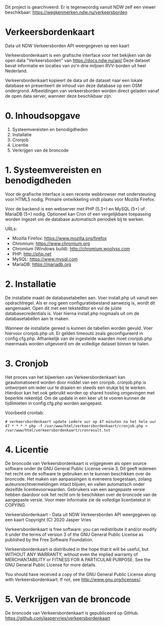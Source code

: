 Dit project is gearchiveerd.
Er is tegenwoordig vanuit NDW zelf een viewer beschikbaar:
https://wegkenmerken.ndw.nu/verkeersborden


# Verkeersbordenkaart
Data uit NDW Verkeersborden API weergegeven op een kaart

Verkeersbordenkaart is een grafische interface voor het bekijken van de 
open data "Verkeersborden" van https://docs.ndw.nu/api/
Deze dataset bevat informatie en locaties van zo'n drie miljoen 
RVV-borden uit heel Nederland.

Verkeersbordenkaart kopieert de data uit de dataset naar een lokale database 
en presenteert de inhoud van deze database op een OSM ondergrond. 
Afbeeldingen van verkeersborden worden direct geladen vanaf de open data 
server, wanneer deze beschikbaar zijn.


# 0. Inhoudsopgave

1. Systeemvereisten en benodigdheden
1. Installatie
1. Cronjob
1. Licentie
1. Verkrijgen van de broncode


# 1. Systeemvereisten en benodigdheden

Voor de grafische interface is een recente webbrowser met 
ondersteuning voor HTML5 nodig. Primaire ontwikkeling vindt plaats 
voor Mozilla Firefox.

Voor de backend is een webserver met PHP (5.3+) en MySQL (5+) of 
MariaDB (5+) nodig. Optioneel kan Cron of een vergelijkbare toepassing 
worden ingezet om de database automatisch periodiek bij te werken.

URLs:
* Mozilla Firefox: https://www.mozilla.org/firefox
* Chromium: https://www.chromium.org
* Chromium (Windows build): http://chromium.woolyss.com
* PHP: http://php.net
* MySQL: https://www.mysql.com
* MariaDB: https://mariadb.org


# 2. Installatie

De installatie maakt de databasetabellen aan. 
Voer install.php uit vanuit een opdrachtregel. Als er nog 
geen configuratiebestand aanwezig is, wordt dit aangemaakt. Open dit 
met een teksteditor en vul de juiste databasecredentials is. Voer 
hierna install.php nogmaals uit om de databasetabellen aan te maken.

Wanneer de installatie gereed is kunnen de tabellen worden gevuld. Voer 
hiervoor cronjob.php uit. Er gelden timeouts zoals geconfigureerd in
config.cfg.php. Afhankelijk van de ingestelde waarden moet cronjob.php
meermaals worden uitgevoerd om de volledige dataset binnen te halen.


# 3. Cronjob

Het proces van het bijwerken van Verkeersbordenkaart kan geautomatiseerd 
worden door middel van een cronjob. cronjob.php is ontworpen om ieder 
uur te draaien en steeds een stukje bij te werken. Hierdoor kan het ook 
gebruikt worden op shared hosting omgevingen met beperkte rekentijd. Om 
de update in een keer uit te voeren kunnen de tijdlimieten in 
config.cfg.php worden aangepast.

Voorbeeld crontab:
```crontab
# verkeersbordenkaart update iedere uur op 47 minuten na het hele uur
47 * * * * php -f /var/www/html/verkeersbordenkaart/cronjob.php > /var/www/html/verkeersbordenkaart/cronresult.txt
```

# 4. Licentie

De broncode van Verkeersbordenkaart is vrijgegeven als open source software 
onder de GNU General Public License versie 3. 
Dit geeft iedereen het recht om de software te gebruiken en 
te kunnen beschikken over de broncode. Het maken van aanpassingen is 
eveneens toegestaan, zolang auteursrechtvermeldingen intact blijven, en 
vallen automatisch onder dezelfde licentievoorwaarden. Gebruikers van 
een aangepaste versie hebben daardoor ook het recht om te beschikken 
over de broncode van de aangepaste versie. Voor meer informatie zie de 
volledige licentietekst in COPYING.


Verkeersbordenkaart - Data uit NDW Verkeersborden API weergegeven op een kaart
Copyright (C) 2020 Jasper Vries

Verkeersbordenkaart is free software: you can redistribute it and/or 
modify it under the terms of version 3 of the GNU General Public 
License as published by the Free Software Foundation.

Verkeersbordenkaart is distributed in the hope that it will be useful,
but WITHOUT ANY WARRANTY; without even the implied warranty of
MERCHANTABILITY or FITNESS FOR A PARTICULAR PURPOSE.  See the
GNU General Public License for more details.

You should have received a copy of the GNU General Public License
along with Verkeersbordenkaart. If not, see <http://www.gnu.org/licenses/>.


# 5. Verkrijgen van de broncode

De broncode van Verkeersbordenkaart is gepubliceerd op GitHub.
https://github.com/jaspervries/verkeersbordenkaart
